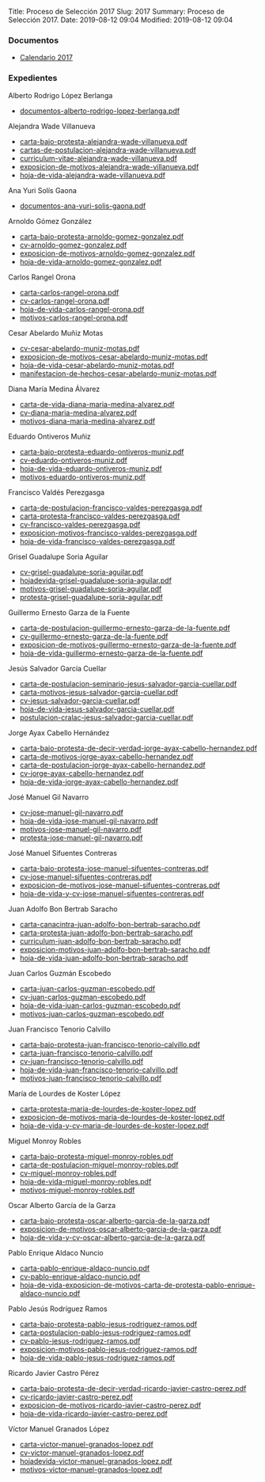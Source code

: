 Title: Proceso de Selección 2017
Slug: 2017
Summary: Proceso de Selección 2017.
Date: 2019-08-12 09:04
Modified: 2019-08-12 09:04


### Documentos

* [Calendario 2017](calendario-2017.pdf)

### Expedientes

Alberto Rodrigo López Berlanga

* [documentos-alberto-rodrigo-lopez-berlanga.pdf](expedientes/alberto-rodrigo-lopez-berlanga/documentos-alberto-rodrigo-lopez-berlanga.pdf)

Alejandra Wade Villanueva

* [carta-bajo-protesta-alejandra-wade-villanueva.pdf](expedientes/alejandra-wade-villanueva/carta-bajo-protesta-alejandra-wade-villanueva.pdf)
* [cartas-de-postulacion-alejandra-wade-villanueva.pdf](expedientes/alejandra-wade-villanueva/cartas-de-postulacion-alejandra-wade-villanueva.pdf)
* [curriculum-vitae-alejandra-wade-villanueva.pdf](expedientes/alejandra-wade-villanueva/curriculum-vitae-alejandra-wade-villanueva.pdf)
* [exposicion-de-motivos-alejandra-wade-villanueva.pdf](expedientes/alejandra-wade-villanueva/exposicion-de-motivos-alejandra-wade-villanueva.pdf)
* [hoja-de-vida-alejandra-wade-villanueva.pdf](expedientes/alejandra-wade-villanueva/hoja-de-vida-alejandra-wade-villanueva.pdf)

Ana Yuri Solís Gaona

* [documentos-ana-yuri-solis-gaona.pdf](expedientes/ana-yuri-solis-gaona/documentos-ana-yuri-solis-gaona.pdf)

Arnoldo Gómez González

* [carta-bajo-protesta-arnoldo-gomez-gonzalez.pdf](expedientes/arnoldo-gomez-gonzalez/carta-bajo-protesta-arnoldo-gomez-gonzalez.pdf)
* [cv-arnoldo-gomez-gonzalez.pdf](expedientes/arnoldo-gomez-gonzalez/cv-arnoldo-gomez-gonzalez.pdf)
* [exposicion-de-motivos-arnoldo-gomez-gonzalez.pdf](expedientes/arnoldo-gomez-gonzalez/exposicion-de-motivos-arnoldo-gomez-gonzalez.pdf)
* [hoja-de-vida-arnoldo-gomez-gonzalez.pdf](expedientes/arnoldo-gomez-gonzalez/hoja-de-vida-arnoldo-gomez-gonzalez.pdf)

Carlos Rangel Orona

* [carta-carlos-rangel-orona.pdf](expedientes/carlos-rangel-orona/carta-carlos-rangel-orona.pdf)
* [cv-carlos-rangel-orona.pdf](expedientes/carlos-rangel-orona/cv-carlos-rangel-orona.pdf)
* [hoja-de-vida-carlos-rangel-orona.pdf](expedientes/carlos-rangel-orona/hoja-de-vida-carlos-rangel-orona.pdf)
* [motivos-carlos-rangel-orona.pdf](expedientes/carlos-rangel-orona/motivos-carlos-rangel-orona.pdf)

Cesar Abelardo Muñiz Motas

* [cv-cesar-abelardo-muniz-motas.pdf](expedientes/cesar-abelardo-muniz-motas/cv-cesar-abelardo-muniz-motas.pdf)
* [exposicion-de-motivos-cesar-abelardo-muniz-motas.pdf](expedientes/cesar-abelardo-muniz-motas/exposicion-de-motivos-cesar-abelardo-muniz-motas.pdf)
* [hoja-de-vida-cesar-abelardo-muniz-motas.pdf](expedientes/cesar-abelardo-muniz-motas/hoja-de-vida-cesar-abelardo-muniz-motas.pdf)
* [manifestacion-de-hechos-cesar-abelardo-muniz-motas.pdf](expedientes/cesar-abelardo-muniz-motas/manifestacion-de-hechos-cesar-abelardo-muniz-motas.pdf)

Diana María Medina Álvarez

* [carta-de-vida-diana-maria-medina-alvarez.pdf](expedientes/diana-maria-medina-alvarez/carta-de-vida-diana-maria-medina-alvarez.pdf)
* [cv-diana-maria-medina-alvarez.pdf](expedientes/diana-maria-medina-alvarez/cv-diana-maria-medina-alvarez.pdf)
* [motivos-diana-maria-medina-alvarez.pdf](expedientes/diana-maria-medina-alvarez/motivos-diana-maria-medina-alvarez.pdf)

Eduardo Ontiveros Muñiz

* [carta-bajo-protesta-eduardo-ontiveros-muniz.pdf](expedientes/eduardo-ontiveros-muniz/carta-bajo-protesta-eduardo-ontiveros-muniz.pdf)
* [cv-eduardo-ontiveros-muniz.pdf](expedientes/eduardo-ontiveros-muniz/cv-eduardo-ontiveros-muniz.pdf)
* [hoja-de-vida-eduardo-ontiveros-muniz.pdf](expedientes/eduardo-ontiveros-muniz/hoja-de-vida-eduardo-ontiveros-muniz.pdf)
* [motivos-eduardo-ontiveros-muniz.pdf](expedientes/eduardo-ontiveros-muniz/motivos-eduardo-ontiveros-muniz.pdf)

Francisco Valdés Perezgasga

* [carta-de-postulacion-francisco-valdes-perezgasga.pdf](expedientes/francisco-valdes-perezgasga/carta-de-postulacion-francisco-valdes-perezgasga.pdf)
* [carta-protesta-francisco-valdes-perezgasga.pdf](expedientes/francisco-valdes-perezgasga/carta-protesta-francisco-valdes-perezgasga.pdf)
* [cv-francisco-valdes-perezgasga.pdf](expedientes/francisco-valdes-perezgasga/cv-francisco-valdes-perezgasga.pdf)
* [exposicion-motivos-francisco-valdes-perezgasga.pdf](expedientes/francisco-valdes-perezgasga/exposicion-motivos-francisco-valdes-perezgasga.pdf)
* [hoja-de-vida-francisco-valdes-perezgasga.pdf](expedientes/francisco-valdes-perezgasga/hoja-de-vida-francisco-valdes-perezgasga.pdf)

Grisel Guadalupe Soria Aguilar

* [cv-grisel-guadalupe-soria-aguilar.pdf](expedientes/grisel-guadalupe-soria-aguilar/cv-grisel-guadalupe-soria-aguilar.pdf)
* [hojadevida-grisel-guadalupe-soria-aguilar.pdf](expedientes/grisel-guadalupe-soria-aguilar/hojadevida-grisel-guadalupe-soria-aguilar.pdf)
* [motivos-grisel-guadalupe-soria-aguilar.pdf](expedientes/grisel-guadalupe-soria-aguilar/motivos-grisel-guadalupe-soria-aguilar.pdf)
* [protesta-grisel-guadalupe-soria-aguilar.pdf](expedientes/grisel-guadalupe-soria-aguilar/protesta-grisel-guadalupe-soria-aguilar.pdf)

Guillermo Ernesto Garza de la Fuente

* [carta-de-postulacion-guillermo-ernesto-garza-de-la-fuente.pdf](expedientes/guillermo-ernesto-garza-de-la-fuente/carta-de-postulacion-guillermo-ernesto-garza-de-la-fuente.pdf)
* [cv-guillermo-ernesto-garza-de-la-fuente.pdf](expedientes/guillermo-ernesto-garza-de-la-fuente/cv-guillermo-ernesto-garza-de-la-fuente.pdf)
* [exposicion-de-motivos-guillermo-ernesto-garza-de-la-fuente.pdf](expedientes/guillermo-ernesto-garza-de-la-fuente/exposicion-de-motivos-guillermo-ernesto-garza-de-la-fuente.pdf)
* [hoja-de-vida-guillermo-ernesto-garza-de-la-fuente.pdf](expedientes/guillermo-ernesto-garza-de-la-fuente/hoja-de-vida-guillermo-ernesto-garza-de-la-fuente.pdf)

Jesús Salvador García Cuellar

* [carta-de-postulacion-seminario-jesus-salvador-garcia-cuellar.pdf](expedientes/jesus-salvador-garcia-cuellar/carta-de-postulacion-seminario-jesus-salvador-garcia-cuellar.pdf)
* [carta-motivos-jesus-salvador-garcia-cuellar.pdf](expedientes/jesus-salvador-garcia-cuellar/carta-motivos-jesus-salvador-garcia-cuellar.pdf)
* [cv-jesus-salvador-garcia-cuellar.pdf](expedientes/jesus-salvador-garcia-cuellar/cv-jesus-salvador-garcia-cuellar.pdf)
* [hoja-de-vida-jesus-salvador-garcia-cuellar.pdf](expedientes/jesus-salvador-garcia-cuellar/hoja-de-vida-jesus-salvador-garcia-cuellar.pdf)
* [postulacion-cralac-jesus-salvador-garcia-cuellar.pdf](expedientes/jesus-salvador-garcia-cuellar/postulacion-cralac-jesus-salvador-garcia-cuellar.pdf)

Jorge Ayax Cabello Hernández

* [carta-bajo-protesta-de-decir-verdad-jorge-ayax-cabello-hernandez.pdf](expedientes/jorge-ayax-cabello-hernandez/carta-bajo-protesta-de-decir-verdad-jorge-ayax-cabello-hernandez.pdf)
* [carta-de-motivos-jorge-ayax-cabello-hernandez.pdf](expedientes/jorge-ayax-cabello-hernandez/carta-de-motivos-jorge-ayax-cabello-hernandez.pdf)
* [carta-de-postulacion-jorge-ayax-cabello-hernandez.pdf](expedientes/jorge-ayax-cabello-hernandez/carta-de-postulacion-jorge-ayax-cabello-hernandez.pdf)
* [cv-jorge-ayax-cabello-hernandez.pdf](expedientes/jorge-ayax-cabello-hernandez/cv-jorge-ayax-cabello-hernandez.pdf)
* [hoja-de-vida-jorge-ayax-cabello-hernandez.pdf](expedientes/jorge-ayax-cabello-hernandez/hoja-de-vida-jorge-ayax-cabello-hernandez.pdf)

José Manuel Gil Navarro

* [cv-jose-manuel-gil-navarro.pdf](expedientes/jose-manuel-gil-navarro/cv-jose-manuel-gil-navarro.pdf)
* [hoja-de-vida-jose-manuel-gil-navarro.pdf](expedientes/jose-manuel-gil-navarro/hoja-de-vida-jose-manuel-gil-navarro.pdf)
* [motivos-jose-manuel-gil-navarro.pdf](expedientes/jose-manuel-gil-navarro/motivos-jose-manuel-gil-navarro.pdf)
* [protesta-jose-manuel-gil-navarro.pdf](expedientes/jose-manuel-gil-navarro/protesta-jose-manuel-gil-navarro.pdf)

José Manuel Sifuentes Contreras

* [carta-bajo-protesta-jose-manuel-sifuentes-contreras.pdf](expedientes/jose-manuel-sifuentes-contreras/carta-bajo-protesta-jose-manuel-sifuentes-contreras.pdf)
* [cv-jose-manuel-sifuentes-contreras.pdf](expedientes/jose-manuel-sifuentes-contreras/cv-jose-manuel-sifuentes-contreras.pdf)
* [exposicion-de-motivos-jose-manuel-sifuentes-contreras.pdf](expedientes/jose-manuel-sifuentes-contreras/exposicion-de-motivos-jose-manuel-sifuentes-contreras.pdf)
* [hoja-de-vida-y-cv-jose-manuel-sifuentes-contreras.pdf](expedientes/jose-manuel-sifuentes-contreras/hoja-de-vida-y-cv-jose-manuel-sifuentes-contreras.pdf)

Juan Adolfo Bon Bertrab Saracho

* [carta-canacintra-juan-adolfo-bon-bertrab-saracho.pdf](expedientes/juan-adolfo-bon-bertrab-saracho/carta-canacintra-juan-adolfo-bon-bertrab-saracho.pdf)
* [carta-protesta-juan-adolfo-bon-bertrab-saracho.pdf](expedientes/juan-adolfo-bon-bertrab-saracho/carta-protesta-juan-adolfo-bon-bertrab-saracho.pdf)
* [curriculum-juan-adolfo-bon-bertrab-saracho.pdf](expedientes/juan-adolfo-bon-bertrab-saracho/curriculum-juan-adolfo-bon-bertrab-saracho.pdf)
* [exposicion-motivos-juan-adolfo-bon-bertrab-saracho.pdf](expedientes/juan-adolfo-bon-bertrab-saracho/exposicion-motivos-juan-adolfo-bon-bertrab-saracho.pdf)
* [hoja-de-vida-juan-adolfo-bon-bertrab-saracho.pdf](expedientes/juan-adolfo-bon-bertrab-saracho/hoja-de-vida-juan-adolfo-bon-bertrab-saracho.pdf)

Juan Carlos Guzmán Escobedo

* [carta-juan-carlos-guzman-escobedo.pdf](expedientes/juan-carlos-guzman-escobedo/carta-juan-carlos-guzman-escobedo.pdf)
* [cv-juan-carlos-guzman-escobedo.pdf](expedientes/juan-carlos-guzman-escobedo/cv-juan-carlos-guzman-escobedo.pdf)
* [hoja-de-vida-juan-carlos-guzman-escobedo.pdf](expedientes/juan-carlos-guzman-escobedo/hoja-de-vida-juan-carlos-guzman-escobedo.pdf)
* [motivos-juan-carlos-guzman-escobedo.pdf](expedientes/juan-carlos-guzman-escobedo/motivos-juan-carlos-guzman-escobedo.pdf)

Juan Francisco Tenorio Calvillo

* [carta-bajo-protesta-juan-francisco-tenorio-calvillo.pdf](expedientes/juan-francisco-tenorio-calvillo/carta-bajo-protesta-juan-francisco-tenorio-calvillo.pdf)
* [carta-juan-francisco-tenorio-calvillo.pdf](expedientes/juan-francisco-tenorio-calvillo/carta-juan-francisco-tenorio-calvillo.pdf)
* [cv-juan-francisco-tenorio-calvillo.pdf](expedientes/juan-francisco-tenorio-calvillo/cv-juan-francisco-tenorio-calvillo.pdf)
* [hoja-de-vida-juan-francisco-tenorio-calvillo.pdf](expedientes/juan-francisco-tenorio-calvillo/hoja-de-vida-juan-francisco-tenorio-calvillo.pdf)
* [motivos-juan-francisco-tenorio-calvillo.pdf](expedientes/juan-francisco-tenorio-calvillo/motivos-juan-francisco-tenorio-calvillo.pdf)

María de Lourdes de Koster López

* [carta-protesta-maria-de-lourdes-de-koster-lopez.pdf](expedientes/maria-de-lourdes-de-koster-lopez/carta-protesta-maria-de-lourdes-de-koster-lopez.pdf)
* [exposicion-de-motivos-maria-de-lourdes-de-koster-lopez.pdf](expedientes/maria-de-lourdes-de-koster-lopez/exposicion-de-motivos-maria-de-lourdes-de-koster-lopez.pdf)
* [hoja-de-vida-y-cv-maria-de-lourdes-de-koster-lopez.pdf](expedientes/maria-de-lourdes-de-koster-lopez/hoja-de-vida-y-cv-maria-de-lourdes-de-koster-lopez.pdf)

Miguel Monroy Robles

* [carta-bajo-protesta-miguel-monroy-robles.pdf](expedientes/miguel-monroy-robles/carta-bajo-protesta-miguel-monroy-robles.pdf)
* [carta-de-postulacion-miguel-monroy-robles.pdf](expedientes/miguel-monroy-robles/carta-de-postulacion-miguel-monroy-robles.pdf)
* [cv-miguel-monroy-robles.pdf](expedientes/miguel-monroy-robles/cv-miguel-monroy-robles.pdf)
* [hoja-de-vida-miguel-monroy-robles.pdf](expedientes/miguel-monroy-robles/hoja-de-vida-miguel-monroy-robles.pdf)
* [motivos-miguel-monroy-robles.pdf](expedientes/miguel-monroy-robles/motivos-miguel-monroy-robles.pdf)

Oscar Alberto García de la Garza

* [carta-bajo-protesta-oscar-alberto-garcia-de-la-garza.pdf](expedientes/oscar-alberto-garcia-de-la-garza/carta-bajo-protesta-oscar-alberto-garcia-de-la-garza.pdf)
* [exposicion-de-motivos-oscar-alberto-garcia-de-la-garza.pdf](expedientes/oscar-alberto-garcia-de-la-garza/exposicion-de-motivos-oscar-alberto-garcia-de-la-garza.pdf)
* [hoja-de-vida-y-cv-oscar-alberto-garcia-de-la-garza.pdf](expedientes/oscar-alberto-garcia-de-la-garza/hoja-de-vida-y-cv-oscar-alberto-garcia-de-la-garza.pdf)

Pablo Enrique Aldaco Nuncio

* [carta-pablo-enrique-aldaco-nuncio.pdf](expedientes/pablo-enrique-aldaco-nuncio/carta-pablo-enrique-aldaco-nuncio.pdf)
* [cv-pablo-enrique-aldaco-nuncio.pdf](expedientes/pablo-enrique-aldaco-nuncio/cv-pablo-enrique-aldaco-nuncio.pdf)
* [hoja-de-vida-exposicion-de-motivos-carta-de-protesta-pablo-enrique-aldaco-nuncio.pdf](expedientes/pablo-enrique-aldaco-nuncio/hoja-de-vida-exposicion-de-motivos-carta-de-protesta-pablo-enrique-aldaco-nuncio.pdf)

Pablo Jesús Rodríguez Ramos

* [carta-bajo-protesta-pablo-jesus-rodriguez-ramos.pdf](expedientes/pablo-jesus-rodriguez-ramos/carta-bajo-protesta-pablo-jesus-rodriguez-ramos.pdf)
* [carta-postulacion-pablo-jesus-rodriguez-ramos.pdf](expedientes/pablo-jesus-rodriguez-ramos/carta-postulacion-pablo-jesus-rodriguez-ramos.pdf)
* [cv-pablo-jesus-rodriguez-ramos.pdf](expedientes/pablo-jesus-rodriguez-ramos/cv-pablo-jesus-rodriguez-ramos.pdf)
* [exposicion-motivos-pablo-jesus-rodriguez-ramos.pdf](expedientes/pablo-jesus-rodriguez-ramos/exposicion-motivos-pablo-jesus-rodriguez-ramos.pdf)
* [hoja-de-vida-pablo-jesus-rodriguez-ramos.pdf](expedientes/pablo-jesus-rodriguez-ramos/hoja-de-vida-pablo-jesus-rodriguez-ramos.pdf)

Ricardo Javier Castro Pérez

* [carta-bajo-protesta-de-decir-verdad-ricardo-javier-castro-perez.pdf](expedientes/ricardo-javier-castro-perez/carta-bajo-protesta-de-decir-verdad-ricardo-javier-castro-perez.pdf)
* [cv-ricardo-javier-castro-perez.pdf](expedientes/ricardo-javier-castro-perez/cv-ricardo-javier-castro-perez.pdf)
* [exposicion-de-motivos-ricardo-javier-castro-perez.pdf](expedientes/ricardo-javier-castro-perez/exposicion-de-motivos-ricardo-javier-castro-perez.pdf)
* [hoja-de-vida-ricardo-javier-castro-perez.pdf](expedientes/ricardo-javier-castro-perez/hoja-de-vida-ricardo-javier-castro-perez.pdf)

Víctor Manuel Granados López

* [carta-victor-manuel-granados-lopez.pdf](expedientes/victor-manuel-granados-lopez/carta-victor-manuel-granados-lopez.pdf)
* [cv-victor-manuel-granados-lopez.pdf](expedientes/victor-manuel-granados-lopez/cv-victor-manuel-granados-lopez.pdf)
* [hojadevida-victor-manuel-granados-lopez.pdf](expedientes/victor-manuel-granados-lopez/hojadevida-victor-manuel-granados-lopez.pdf)
* [motivos-victor-manuel-granados-lopez.pdf](expedientes/victor-manuel-granados-lopez/motivos-victor-manuel-granados-lopez.pdf)
